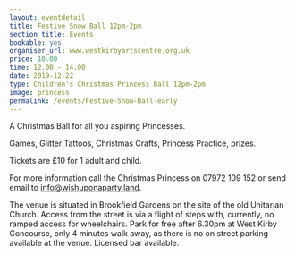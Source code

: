 ```yaml
---
layout: eventdetail
title: Festive Snow Ball 12pm-2pm
section_title: Events
bookable: yes
organiser_url: www.westkirbyartscentre.org.uk
price: 10.00
time: 12.00 - 14.00
date: 2019-12-22
type: Children's Christmas Princess Ball 12pm-2pm
image: princess
permalink: /events/Festive-Snow-Ball-early
---
```


A Christmas Ball for all you aspiring Princesses.

Games, Glitter Tattoos, Christmas Crafts, Princess Practice, prizes.

Tickets are £10 for 1 adult and child.

For more information call the Christmas Princess on 07972 109 152 or send email to [info@wishuponaparty.land](info@wishuponaparty.land).

The venue is situated in Brookfield Gardens on the site of the old Unitarian Church. Access from the street is via a flight of steps with, currently, no ramped access for wheelchairs. Park for free after 6.30pm at West Kirby Concourse, only 4 minutes walk away, as there is no on street parking available at the venue. Licensed bar available.
